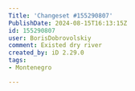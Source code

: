 ```yaml
---
Title: 'Changeset #155290807'
PublishDate: 2024-08-15T16:13:15Z
id: 155290807
user: BorisDobrovolskiy
comment: Existed dry river
created_by: iD 2.29.0
tags:
- Montenegro

---
```

